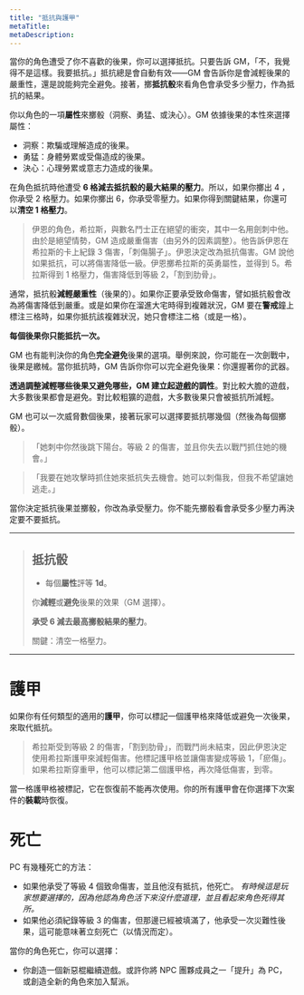 ```yaml
---
title: "抵抗與護甲"
metaTitle: 
metaDescription: 
---
```


當你的角色遭受了你不喜歡的後果，你可以選擇抵抗。只要告訴 GM，「不，我覺得不是這樣。我要抵抗。」抵抗總是會自動有效——GM 會告訴你是會減輕後果的嚴重性，還是說能夠完全避免。接著，擲**抵抗骰**來看角色會承受多少壓力，作為抵抗的結果。

你以角色的一項**屬性**來擲骰（<span class="game-term">洞察</span>、<span class="game-term">勇猛</span>、或<span class="game-term">決心</span>）。GM 依據後果的本性來選擇屬性：

* <span class="game-term">洞察</span>：欺騙或理解造成的後果。
* <span class="game-term">勇猛</span>：身體勞累或受傷造成的後果。
* <span class="game-term">決心</span>：心理勞累或意志力造成的後果。

在角色抵抗時他遭受 **6 格減去抵抗骰的最大結果的壓力**。所以，如果你擲出 <span class="game-term">4</span> ，你承受 2 格壓力。如果你擲出 <span class="game-term">6</span>，你承受零壓力。如果你得到<span class="game-term">關鍵</span>結果，你還可以**清空 1 格壓力**。

> 伊恩的角色，希拉斯，與數名鬥士正在絕望的<span class="game-term">衝突</span>，其中一名用劍刺中他。由於是絕望情勢，GM 造成嚴重傷害（由另外的因素調整）。他告訴伊恩在希拉斯的卡上紀錄 3 傷害，「刺傷腸子」。伊恩決定改為抵抗傷害。GM 說他如果抵抗，可以將傷害降低一級。伊恩擲希拉斯的<span class="game-term">英勇</span>屬性，並得到 <span class="game-term">5</span>。希拉斯得到 1 格壓力，傷害降低到等級 2，「割到肋骨」。

通常，抵抗骰**減輕嚴重性**（後果的）。如果你正要承受致命傷害，譬如抵抗骰會改為將傷害降低到嚴重。或是如果你在溜進大宅時得到複雜狀況，GM 要在**警戒**鐘上標注三格時，如果你抵抗該複雜狀況，她只會標注二格（或是一格）。

**每個後果你只能抵抗一次。**

GM 也有能判決你的角色**完全避免**後果的選項。舉例來說，你可能在一次劍戰中，後果是繳械。當你抵抗時，GM 告訴你你可以完全避免後果：你還握著你的武器。

**透過調整減輕哪些後果又避免哪些，GM 建立起遊戲的調性**。對比較大膽的遊戲，大多數後果都會是避免。對比較粗獷的遊戲，大多數後果只會被抵抗所減輕。

GM 也可以一次威脅數個後果，接著玩家可以選擇要抵抗哪幾個（然後為每個擲骰）。

> 「她刺中你然後跳下陽台。等級 2 的傷害，並且你失去以戰鬥抓住她的機會。」

> 「我要在她攻擊時抓住她來抵抗失去機會。她可以刺傷我，但我不希望讓她逃走。」

當你決定抵抗後果並擲骰，你改為承受壓力。你不能先擲骰看會承受多少壓力再決定要不要抵抗。

---

> ## 抵抗骰
> 
> * 每個**屬性**評等 **1d**。
> 
> 你**減輕**或**避免**後果的效果（GM 選擇）。
> 
> **承受 6 減去最高擲骰結果的壓力**。
> 
> <p><span class="game-term">關鍵</span><span>：清空一格壓力。</span></p>

---

# 護甲

如果你有任何類型的適用的**護甲**，你可以標記一個護甲格來降低或避免一次後果，來取代抵抗。

> 希拉斯受到等級 2 的傷害，「割到肋骨」，而戰鬥尚未結束，因此伊恩決定使用希拉斯護甲來減輕傷害。他標記護甲格並讓傷害變成等級 1，「瘀傷」。如果希拉斯穿重甲，他可以標記第二個護甲格，再次降低傷害，到零。

當一格護甲格被標記，它在恢復前不能再次使用。你的所有護甲會在你選擇下次案件的**裝載**時恢復。

# 死亡

PC 有幾種死亡的方法：

* 如果他承受了等級 4 個致命傷害，並且他沒有抵抗，他死亡。 _有時候這是玩家想要選擇的，因為他認為角色活下來沒什麼道理，並且看起來角色死得其所。_
* 如果他必須紀錄等級 3 的傷害，但那邊已經被填滿了，他承受一次災難性後果，這可能意味著立刻死亡（以情況而定）。

當你的角色死亡，你可以選擇：

* 你創造一個新惡棍繼續遊戲。或許你將 NPC 團夥成員之一「提升」為 PC，或創造全新的角色來加入幫派。